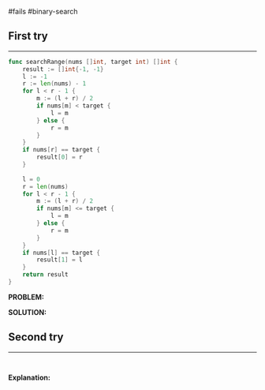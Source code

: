 #fails 
#binary-search 
## First try
___
```go
func searchRange(nums []int, target int) []int {
    result := []int{-1, -1}
    l := -1
    r := len(nums) - 1
    for l < r - 1 {
        m := (l + r) / 2
        if nums[m] < target {
            l = m
        } else {
            r = m
        }
    }
    if nums[r] == target {
        result[0] = r
    }
    
    l = 0
    r = len(nums)
    for l < r - 1 {
        m := (l + r) / 2
        if nums[m] <= target {
            l = m
        } else {
            r = m
        }
    }
    if nums[l] == target {
        result[1] = l
    }    
    return result
}
```

**PROBLEM:**

**SOLUTION:**



## Second try
____
```go



```

**Explanation:**
